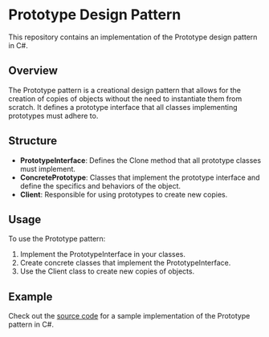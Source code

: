 # Prototype Design Pattern

This repository contains an implementation of the Prototype design pattern in C#.

## Overview

The Prototype pattern is a creational design pattern that allows for the creation of copies of objects without the need to instantiate them from scratch. It defines a prototype interface that all classes implementing prototypes must adhere to.

## Structure

- **PrototypeInterface**: Defines the Clone method that all prototype classes must implement.
- **ConcretePrototype**: Classes that implement the prototype interface and define the specifics and behaviors of the object.
- **Client**: Responsible for using prototypes to create new copies.

## Usage

To use the Prototype pattern:
1. Implement the PrototypeInterface in your classes.
2. Create concrete classes that implement the PrototypeInterface.
3. Use the Client class to create new copies of objects.

## Example

Check out the [source code](src/PrototypePattern) for a sample implementation of the Prototype pattern in C#.

